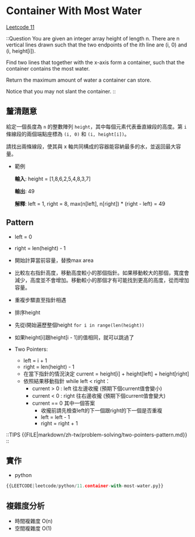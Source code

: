 # Container With Most Water

[Leetcode 11](https://leetcode.com/problems/container-with-most-water/description/)

::Question
You are given an integer array height of length n. There are n vertical lines drawn such that the two endpoints of the ith line are (i, 0) and (i, height\[i]).

Find two lines that together with the x-axis form a container, such that the container contains the most water.

Return the maximum amount of water a container can store.

Notice that you may not slant the container.
::

## 釐清題意

給定一個長度為 `n` 的整數陣列 `height`，其中每個元素代表垂直線段的高度。第 `i` 條線段的兩個端點座標為 `(i, 0)` 和 `(i, height[i])`。

請找出兩條線段，使其與 x 軸共同構成的容器能容納最多的水，並返回最大容量。

- 範例

  **輸入**: height = \[1,8,6,2,5,4,8,3,7]

  **輸出**: 49

  **解釋**: left = 1, right = 8, max(n\[left], n\[right]) \* (right - left) = 49

## Pattern

- left = 0
- right = len(height) - 1
- 開始計算當前容量，替換max area
- 比較左右指針高度，移動高度較小的那個指針。如果移動較大的那個，寬度會減少，高度並不會增加。移動較小的那個才有可能找到更高的高度，從而增加容量。
- 重複步驟直至指針相遇

- 排序height
- 先從i開始遍歷整個height `for i in range(len(height))`
- 如果height\[i]跟height\[i - 1]的值相同，就可以跳過了
- Two Pointers:
  - left = i + 1
  - right = len(height) - 1
  - 在當下指針的情況決定 current = height\[i] + height\[left] + height\[right]
  - 依照結果移動指針 while left < right：
    - current > 0 : left 往左邊收攏 (預期下個current值會變小)
    - current < 0 : right 往右邊收攏 (預期下個current值會變大)
    - current == 0 其中一個答案
      - 收攏前請先檢查left的下一個跟right的下一個是否重複
      - left = left - 1
      - right = right + 1

::TIPS
{{FILE|markdown/zh-tw/problem-solving/two-pointers-pattern.md}}
::

## 實作

- python

```python
{{LEETCODE|leetcode/python/11.container-with-most-water.py}}
```

## 複雜度分析

- 時間複雜度
  O(n)
- 空間複雜度
  O(1)
